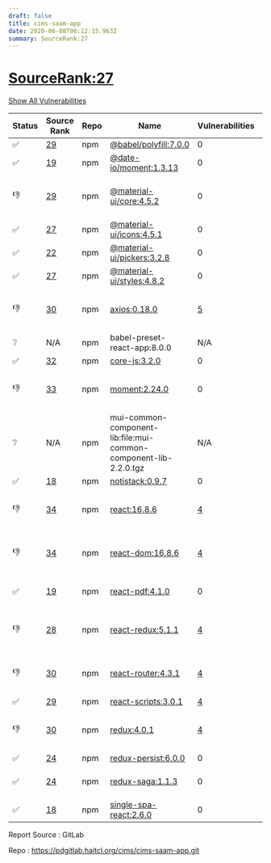 ```yaml
---
draft: false
title: cims-saam-app
date: 2020-06-08T06:12:15.963Z
summary: SourceRank:27
---
```


# <u>SourceRank:27</u>

<a onclick="var x=document.getElementsByName('vulnerabilities');var y=[...x].filter(e=>e.style.display=='none').length==0?'none':'block';x.forEach(e=>e.style.display=y);this.innerHTML=y=='none'?'Show All Vulnerabilities':'Hide All Vulnerabilities'" href="javascript:void(0)">Show All Vulnerabilities</a>

| Status | Source<br/>Rank | Repo | Name | Vulnerabilities | Remarks |
| - | - | - | - | - | - |
|✅|[29](https://libraries.io/npm/@babel/polyfill/sourcerank)|npm|[@babel/polyfill:7.0.0](https://www.npmjs.com/package/@babel/polyfill)|0||
|✅|[19](https://libraries.io/npm/@date-io/moment/sourcerank)|npm|[@date-io/moment:1.3.13](https://www.npmjs.com/package/@date-io/moment)|0||
|👎|[29](https://libraries.io/npm/@material-ui/core/sourcerank)|npm|[@material-ui/core:4.5.2](https://www.npmjs.com/package/@material-ui/core)|0|Newer version existed in the list|
|✅|[27](https://libraries.io/npm/@material-ui/icons/sourcerank)|npm|[@material-ui/icons:4.5.1](https://www.npmjs.com/package/@material-ui/icons)|0||
|✅|[22](https://libraries.io/npm/@material-ui/pickers/sourcerank)|npm|[@material-ui/pickers:3.2.8](https://www.npmjs.com/package/@material-ui/pickers)|0||
|✅|[27](https://libraries.io/npm/@material-ui/styles/sourcerank)|npm|[@material-ui/styles:4.8.2](https://www.npmjs.com/package/@material-ui/styles)|0||
|👎|[30](https://libraries.io/npm/axios/sourcerank)|npm|[axios:0.18.0](https://www.npmjs.com/package/axios)|<a href="javascript:void(0)" onclick='var x=document.getElementById("axios:0.18.0-vulnerabilities");x.style.display=x.style.display!="none"?"none":"block"'>5</a><div name='vulnerabilities' style='display:none' id='axios:0.18.0-vulnerabilities'>[sonatype-2019-0173](/vulnerabilities/sonatype-2019-0173/)<br />[✅sonatype-2019-0467](/vulnerabilities/sonatype-2019-0467/)<br />[✅sonatype-2019-0206](/vulnerabilities/sonatype-2019-0206/)<br />[✅sonatype-2012-0022](/vulnerabilities/sonatype-2012-0022/)<br />[✅CVE-2020-7608](/vulnerabilities/cve-2020-7608/)</div>|Newer version existed in the list|
|❔|N/A|npm|babel-preset-react-app:8.0.0|N/A|Unknown Library|
|✅|[32](https://libraries.io/npm/core-js/sourcerank)|npm|[core-js:3.2.0](https://www.npmjs.com/package/core-js)|0||
|👎|[33](https://libraries.io/npm/moment/sourcerank)|npm|[moment:2.24.0](https://www.npmjs.com/package/moment)|0|Newer version existed in the list|
|❔|N/A|npm|mui-common-component-lib:file:mui-common-component-lib-2.2.0.tgz|N/A|Unknown Library|
|✅|[18](https://libraries.io/npm/notistack/sourcerank)|npm|[notistack:0.9.7](https://www.npmjs.com/package/notistack)|0||
|👎|[34](https://libraries.io/npm/react/sourcerank)|npm|[react:16.8.6](https://www.npmjs.com/package/react)|<a href="javascript:void(0)" onclick='var x=document.getElementById("react:16.8.6-vulnerabilities");x.style.display=x.style.display!="none"?"none":"block"'>4</a><div name='vulnerabilities' style='display:none' id='react:16.8.6-vulnerabilities'>[✅sonatype-2019-0467](/vulnerabilities/sonatype-2019-0467/)<br />[✅sonatype-2019-0206](/vulnerabilities/sonatype-2019-0206/)<br />[✅sonatype-2012-0022](/vulnerabilities/sonatype-2012-0022/)<br />[✅CVE-2020-7608](/vulnerabilities/cve-2020-7608/)</div>|Newer version existed in the list|
|👎|[34](https://libraries.io/npm/react-dom/sourcerank)|npm|[react-dom:16.8.6](https://www.npmjs.com/package/react-dom)|<a href="javascript:void(0)" onclick='var x=document.getElementById("react-dom:16.8.6-vulnerabilities");x.style.display=x.style.display!="none"?"none":"block"'>4</a><div name='vulnerabilities' style='display:none' id='react-dom:16.8.6-vulnerabilities'>[✅sonatype-2019-0467](/vulnerabilities/sonatype-2019-0467/)<br />[✅sonatype-2019-0206](/vulnerabilities/sonatype-2019-0206/)<br />[✅sonatype-2012-0022](/vulnerabilities/sonatype-2012-0022/)<br />[✅CVE-2020-7608](/vulnerabilities/cve-2020-7608/)</div>|Newer version existed in the list|
|✅|[19](https://libraries.io/npm/react-pdf/sourcerank)|npm|[react-pdf:4.1.0](https://www.npmjs.com/package/react-pdf)|0|react framework 1.7|
|👎|[28](https://libraries.io/npm/react-redux/sourcerank)|npm|[react-redux:5.1.1](https://www.npmjs.com/package/react-redux)|<a href="javascript:void(0)" onclick='var x=document.getElementById("react-redux:5.1.1-vulnerabilities");x.style.display=x.style.display!="none"?"none":"block"'>4</a><div name='vulnerabilities' style='display:none' id='react-redux:5.1.1-vulnerabilities'>[✅sonatype-2019-0467](/vulnerabilities/sonatype-2019-0467/)<br />[✅sonatype-2019-0206](/vulnerabilities/sonatype-2019-0206/)<br />[✅sonatype-2012-0022](/vulnerabilities/sonatype-2012-0022/)<br />[✅CVE-2020-7608](/vulnerabilities/cve-2020-7608/)</div>|Newer version existed in the list|
|👎|[30](https://libraries.io/npm/react-router/sourcerank)|npm|[react-router:4.3.1](https://www.npmjs.com/package/react-router)|<a href="javascript:void(0)" onclick='var x=document.getElementById("react-router:4.3.1-vulnerabilities");x.style.display=x.style.display!="none"?"none":"block"'>4</a><div name='vulnerabilities' style='display:none' id='react-router:4.3.1-vulnerabilities'>[✅sonatype-2019-0467](/vulnerabilities/sonatype-2019-0467/)<br />[✅sonatype-2019-0206](/vulnerabilities/sonatype-2019-0206/)<br />[✅sonatype-2012-0022](/vulnerabilities/sonatype-2012-0022/)<br />[✅CVE-2020-7608](/vulnerabilities/cve-2020-7608/)</div>|Newer version existed in the list|
|✅|[29](https://libraries.io/npm/react-scripts/sourcerank)|npm|[react-scripts:3.0.1](https://www.npmjs.com/package/react-scripts)|<a href="javascript:void(0)" onclick='var x=document.getElementById("react-scripts:3.0.1-vulnerabilities");x.style.display=x.style.display!="none"?"none":"block"'>4</a><div name='vulnerabilities' style='display:none' id='react-scripts:3.0.1-vulnerabilities'>[✅sonatype-2019-0467](/vulnerabilities/sonatype-2019-0467/)<br />[✅sonatype-2019-0206](/vulnerabilities/sonatype-2019-0206/)<br />[✅sonatype-2012-0022](/vulnerabilities/sonatype-2012-0022/)<br />[✅CVE-2020-7608](/vulnerabilities/cve-2020-7608/)</div>||
|👎|[30](https://libraries.io/npm/redux/sourcerank)|npm|[redux:4.0.1](https://www.npmjs.com/package/redux)|<a href="javascript:void(0)" onclick='var x=document.getElementById("redux:4.0.1-vulnerabilities");x.style.display=x.style.display!="none"?"none":"block"'>4</a><div name='vulnerabilities' style='display:none' id='redux:4.0.1-vulnerabilities'>[✅sonatype-2019-0467](/vulnerabilities/sonatype-2019-0467/)<br />[✅sonatype-2019-0206](/vulnerabilities/sonatype-2019-0206/)<br />[✅sonatype-2012-0022](/vulnerabilities/sonatype-2012-0022/)<br />[✅CVE-2020-7608](/vulnerabilities/cve-2020-7608/)</div>|Newer version existed in the list|
|✅|[24](https://libraries.io/npm/redux-persist/sourcerank)|npm|[redux-persist:6.0.0](https://www.npmjs.com/package/redux-persist)|0||
|✅|[24](https://libraries.io/npm/redux-saga/sourcerank)|npm|[redux-saga:1.1.3](https://www.npmjs.com/package/redux-saga)|0|react framework 1.7|
|✅|[18](https://libraries.io/npm/single-spa-react/sourcerank)|npm|[single-spa-react:2.6.0](https://www.npmjs.com/package/single-spa-react)|0||


Report Source : GitLab

Repo : https://pdgitlab.haitcl.org/cims/cims-saam-app.git
